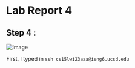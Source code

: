 # Lab Report 4

## Step 4 :

![Image](images/LR4Image1)

First, I typed in `ssh cs15lwi23aaa@ieng6.ucsd.edu`
